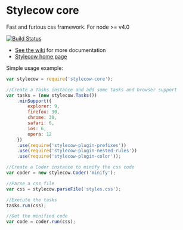 # Stylecow core

Fast and furious css framework. For node >= v4.0

[![Build Status](https://travis-ci.org/stylecow/stylecow-core.svg?branch=master)](https://travis-ci.org/stylecow/stylecow-core)

* [See the wiki](https://github.com/stylecow/stylecow-parser/wiki) for more documentation
* [Stylecow home page](http://stylecow.github.io/)

Simple usage example:

```javascript
var stylecow = require('stylecow-core');

//Create a Tasks instance and add some tasks and browser support
var tasks = (new stylecow.Tasks())
	.minSupport({
		explorer: 9,
		firefox: 30,
		chrome: 30,
		safari: 6,
		ios: 6,
		opera: 12
	})
	.use(require('stylecow-plugin-prefixes'))
	.use(require('stylecow-plugin-nested-rules'))
	.use(require('stylecow-plugin-color'));

//Create a Coder instance to minify the css code
var coder = new stylecow.Coder('minify');

//Parse a css file
var css = stylecow.parseFile('styles.css');

//Execute the tasks
tasks.run(css);

//Get the minified code
var code = coder.run(css);
```
